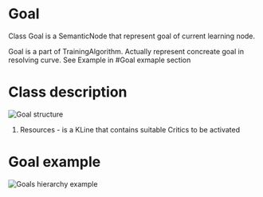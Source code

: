 # Goal
Class Goal is a SemanticNode that represent goal of current learning node. 

Goal is a part of TrainingAlgorithm. Actually represent concreate goal in resolving curve. See Example in #Goal exmaple section 



# Class description

![Goal structure](https://github.com/menta/menta-0.3/raw/master/doc/informal/uml/images/GoalTraining.png)

1.  Resources - is a KLine that contains suitable Critics to be activated

# Goal example
![Goals hierarchy example](https://github.com/menta/menta-0.3/raw/master/doc/informal/uml/images/GoalConceptClass.png)
